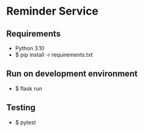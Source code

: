 # Reminder Service

## Requirements

* Python 3.10
* $ pip install -r requirements.txt

## Run on development environment

* $ flask run

## Testing

* $ pytest
